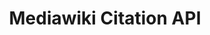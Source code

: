 ---
authors: Mediawiki, Zotero
description: 'Citoid is an auto-filled citation generator which automatically creates
  a citation template from online sources based on a URL or some academic reference
  identifiers like DOIs, PMIDs, PMCIDs and ISBNs. Mediawiki hosts a citoid API, which
  it''s possible to call: alternately, the code is open-source and can be run locally
  or on a server -- it uses Zotero''s translation servers.'
documentation: https://www.mediawiki.org/wiki/Citoid
last_edit: Wed, 01 Dec 2021 19:24:42 GMT
location: https://en.wikipedia.org/api/rest_v1/#/Citation/getCitation
shortname: citoid
tags:
- citation
terms_of_use: "API: Limit client to no more than 200 requests/sec \n\ncode:\nhttp://www.apache.org/licenses/LICENSE-2.0"
title: Mediawiki Citation API
uuid: a4d92bb0-baa8-4b85-a439-52b18e6c3c6b
---